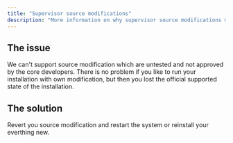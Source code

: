 ```yaml
---
title: "Supervisor source modifications"
description: "More information on why supervisor source modifications marks the installation as unsupported."
---
```


## The issue

We can't support source modification which are untested and not approved by the core developers.
There is no problem if you like to run your installation with own modification, but then you lost the
official supported state of the installation.

## The solution

Revert you source modification and restart the system or reinstall your everthing new.
